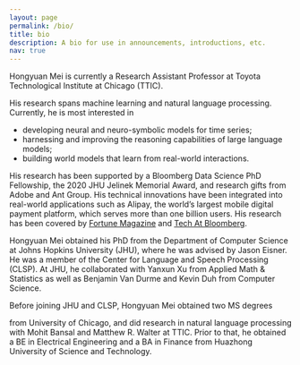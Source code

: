 ```yaml
---
layout: page
permalink: /bio/
title: bio
description: A bio for use in announcements, introductions, etc. 
nav: true
---
```


Hongyuan Mei is currently a Research Assistant Professor at Toyota Technological Institute at Chicago (TTIC). 
<!-- He is broadly interested in developing machine learning methods for reasoning about real-world events.  -->
His research spans machine learning and natural language processing. 
Currently, he is most interested in 
- developing neural and neuro-symbolic models for time series; 
- harnessing and improving the reasoning capabilities of large language models; 
- building world models that learn from real-world interactions. 

His research has been supported by a Bloomberg Data Science PhD Fellowship, the 2020 JHU Jelinek Memorial Award, and research gifts from Adobe and Ant Group. 
His technical innovations have been integrated into real-world applications such as Alipay, the world’s largest mobile digital payment platform, which serves more than one billion users.
His research has been covered by [Fortune Magazine](https://fortune.com/2020/09/08/disco-bell-bottoms-big-hair-and-cutting-edge-a-i/) and [Tech At Bloomberg](https://www.techatbloomberg.com/blog/icml-2020-bloomberg-ph-d-fellow-combines-datalog-and-neural-networks-to-model-dynamic-databases/). 

<!-- His research goal is to enable computers to reason about the real world.  -->
<!-- His current focus is to develop machine learning models and algorithms for time series modeling and natural language understanding.  -->

Hongyuan Mei obtained his PhD from the Department of Computer Science at Johns Hopkins University (JHU), where he was advised by Jason Eisner. 
He was a member of the Center for Language and Speech Processing (CLSP). 
At JHU, he collaborated with Yanxun Xu from Applied Math & Statistics as well as Benjamin Van Durme and Kevin Duh from Computer Science.

Before joining JHU and CLSP, Hongyuan Mei obtained two MS degrees 
<!---(in Physical Science and Financial Mathematics)-->
from University of Chicago, 
and did research in natural language processing with Mohit Bansal and Matthew R. Walter at TTIC. 
Prior to that, he obtained a BE in Electrical Engineering and a BA in Finance from Huazhong University of Science and Technology.